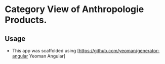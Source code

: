 Category View of Anthropologie Products.
===========================================

Usage
------------
* This app was scaffolded using [https://github.com/yeoman/generator-angular Yeoman Angular]